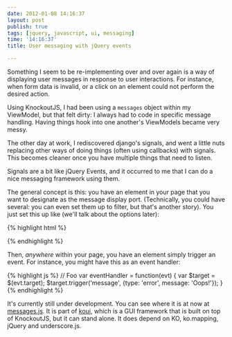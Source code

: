 ```yaml
---
date: 2012-01-08 14:16:37
layout: post
publish: true
tags: [jquery, javascript, ui, messaging]
time: '14:16:37'
title: User messaging with jQuery events

---
```


Something I seem to be re-implementing over and over again is a way of displaying user messages in response to user interactions. For instance, when form data is invalid, or a click on an element could not perform the desired action.

Using KnockoutJS, I had been using a `messages` object within my ViewModel, but that felt dirty: I always had to code in specific message handling. Having things hook into one another's ViewModels became very messy.

The other day at work, I rediscovered django's signals, and went a little nuts replacing other ways of doing things (often using callbacks) with signals. This becomes cleaner once you have multiple things that need to listen.

Signals are a bit like jQuery Events, and it occurred to me that I can do a nice messaging framework using them.

The general concept is this: you have an element in your page that you want to designate as the message display port. (Technically, you could have several: you can even set them up to filter, but that's another story). You just set this up like (we'll talk about the options later):

{% highlight html %}
<div data-bind='messages: {}'></div>
{% endhighlight %}

Then, _anywhere_ within your page, you have an element simply trigger an event. For instance, you might have this as an event handler:

{% highlight js %}
// Foo
var eventHandler = function(evt) {
  var $target = $(evt.target);
  $target.trigger('message', {type: 'error', message: 'Oops!'});
}
{% endhighlight %}

It's currently still under development. You can see where it is at now at [messages.js](https://bitbucket.org/schinckel/koui/src/8fca925bbe25/src/js/messages.js). It is part of [koui](https://bitbucket.org/schinckel/koui/), which is a GUI framework that is built on top of KnockoutJS, but it can stand alone. It does depend on KO, ko.mapping, jQuery and underscore.js.
